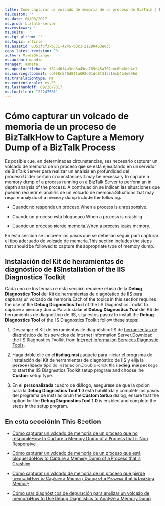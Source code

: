 ```yaml
---
title: Cómo capturar un volcado de memoria de un proceso de BizTalk | Documentos de Microsoft
ms.custom: ''
ms.date: 06/08/2017
ms.prod: biztalk-server
ms.reviewer: ''
ms.suite: ''
ms.tgt_pltfrm: ''
ms.topic: article
ms.assetid: 8053fcf3-b331-4245-b3c3-21290463e0c0
caps.latest.revision: 10
author: MandiOhlinger
ms.author: mandia
manager: anneta
ms.openlocfilehash: f87ad0f4a3eb3a49ea789d45a707bbc8b46cb4c1
ms.sourcegitcommit: cb908c540d8f1a692d01dc8f313e16cb4b4e696d
ms.translationtype: MT
ms.contentlocale: es-ES
ms.lasthandoff: 09/20/2017
ms.locfileid: "22247580"
---
```

# <a name="how-to-capture-a-memory-dump-of-a-biztalk-process"></a><span data-ttu-id="7865a-102">Cómo capturar un volcado de memoria de un proceso de BizTalk</span><span class="sxs-lookup"><span data-stu-id="7865a-102">How to Capture a Memory Dump of a BizTalk Process</span></span>
<span data-ttu-id="7865a-103">Es posible que, en determinadas circunstancias, sea necesario capturar un volcado de memoria de un proceso que se está ejecutando en un servidor de BizTalk Server para realizar un análisis en profundidad del proceso.</span><span class="sxs-lookup"><span data-stu-id="7865a-103">Under certain circumstances it may be necessary to capture a memory dump of a process running on a BizTalk Server to perform an in depth analysis of the process.</span></span> <span data-ttu-id="7865a-104">A continuación se indican las situaciones que pueden requerir el análisis de un volcado de memoria:</span><span class="sxs-lookup"><span data-stu-id="7865a-104">Situations that may require analysis of a memory dump include the following:</span></span>  
  
-   <span data-ttu-id="7865a-105">Cuando no responde un proceso.</span><span class="sxs-lookup"><span data-stu-id="7865a-105">When a process is unresponsive.</span></span>  
  
-   <span data-ttu-id="7865a-106">Cuando un proceso está bloqueado.</span><span class="sxs-lookup"><span data-stu-id="7865a-106">When a process is crashing.</span></span>  
  
-   <span data-ttu-id="7865a-107">Cuando un proceso pierde memoria.</span><span class="sxs-lookup"><span data-stu-id="7865a-107">When a process leaks memory.</span></span>  
  
 <span data-ttu-id="7865a-108">En esta sección se incluyen los pasos que se deberían seguir para capturar el tipo adecuado de volcado de memoria.</span><span class="sxs-lookup"><span data-stu-id="7865a-108">This section includes the steps that should be followed to capture the appropriate type of memory dump.</span></span>  
  
## <a name="installation-of-the-iis-diagnostics-toolkit"></a><span data-ttu-id="7865a-109">Instalación del Kit de herramientas de diagnóstico de IIS</span><span class="sxs-lookup"><span data-stu-id="7865a-109">Installation of the IIS Diagnostics Toolkit</span></span>  
 <span data-ttu-id="7865a-110">Cada uno de los temas de esta sección requiere el uso de la **Debug Diagnostics Tool** del Kit de herramientas de diagnóstico de IIS para capturar un volcado de memoria.</span><span class="sxs-lookup"><span data-stu-id="7865a-110">Each of the topics in this section requires the use of the **Debug Diagnostics Tool** of the IIS Diagnostics Toolkit to capture a memory dump.</span></span> <span data-ttu-id="7865a-111">Para instalar el **Debug Diagnostics Tool** del Kit de herramientas de diagnóstico de IIS, siga estos pasos:</span><span class="sxs-lookup"><span data-stu-id="7865a-111">To install the **Debug Diagnostics Tool** of the IIS Diagnostics Toolkit follow these steps:</span></span>  
  
1.  <span data-ttu-id="7865a-112">Descargar el Kit de herramientas de diagnóstico IIS de [herramientas de diagnóstico de los servicios de Internet Information Server](http://go.microsoft.com/fwlink/?LinkId=64426).</span><span class="sxs-lookup"><span data-stu-id="7865a-112">Download the IIS Diagnostics Toolkit from [Internet Information Services Diagnostic Tools](http://go.microsoft.com/fwlink/?LinkId=64426).</span></span>  
  
2.  <span data-ttu-id="7865a-113">Haga doble clic en el **iisdiag.msi** paquete para iniciar el programa de instalación del Kit de herramientas de diagnóstico de IIS y elija la **personalizado** tipo de instalación.</span><span class="sxs-lookup"><span data-stu-id="7865a-113">Double-click the **iisdiag.msi** package to start the IIS Diagnostics Toolkit setup program and choose the **Custom** setup type.</span></span>  
  
3.  <span data-ttu-id="7865a-114">En el **personalizada** cuadro de diálogo, asegúrese de que la opción para la **Debug Diagnostics Tool 1.0** está habilitada y complete los pasos del programa de instalación.</span><span class="sxs-lookup"><span data-stu-id="7865a-114">In the **Custom Setup** dialog, ensure that the option for the **Debug Diagnostics Tool 1.0** is enabled and complete the steps in the setup program.</span></span>  
  
## <a name="in-this-section"></a><span data-ttu-id="7865a-115">En esta sección</span><span class="sxs-lookup"><span data-stu-id="7865a-115">In This Section</span></span>  
  
-   [<span data-ttu-id="7865a-116">Cómo capturar un volcado de memoria de un proceso que no responde</span><span class="sxs-lookup"><span data-stu-id="7865a-116">How to Capture a Memory Dump of a Process that is Non Responsive</span></span>](../core/how-to-capture-a-memory-dump-of-a-process-that-is-non-responsive.md)  
  
-   [<span data-ttu-id="7865a-117">Cómo capturar un volcado de memoria de un proceso que está bloqueado</span><span class="sxs-lookup"><span data-stu-id="7865a-117">How to Capture a Memory Dump of a Process that is Crashing</span></span>](../core/how-to-capture-a-memory-dump-of-a-process-that-is-crashing.md)  
  
-   [<span data-ttu-id="7865a-118">Cómo capturar un volcado de memoria de un proceso que pierde memoria</span><span class="sxs-lookup"><span data-stu-id="7865a-118">How to Capture a Memory Dump of a Process that is Leaking Memory</span></span>](../core/how-to-capture-a-memory-dump-of-a-process-that-is-leaking-memory.md)  
  
-   [<span data-ttu-id="7865a-119">Cómo usar diagnósticos de depuración para analizar un volcado de memoria</span><span class="sxs-lookup"><span data-stu-id="7865a-119">How to Use Debug Diagnostics to Analyze a Memory Dump</span></span>](../core/how-to-use-debug-diagnostics-to-analyze-a-memory-dump.md)